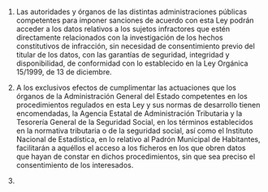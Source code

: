 1. Las autoridades y órganos de las distintas administraciones públicas competentes para imponer sanciones de acuerdo con esta Ley podrán acceder a los datos relativos a los sujetos infractores que estén directamente relacionados con la investigación de los hechos constitutivos de infracción, sin necesidad de consentimiento previo del titular de los datos, con las garantías de seguridad, integridad y disponibilidad, de conformidad con lo establecido en la Ley Orgánica 15/1999, de 13 de diciembre.

2. A los exclusivos efectos de cumplimentar las actuaciones que los órganos de la Administración General del Estado competentes en los procedimientos regulados en esta Ley y sus normas de desarrollo tienen encomendadas, la Agencia Estatal de Administración Tributaria y la Tesorería General de la Seguridad Social, en los términos establecidos en la normativa tributaria o de la seguridad social, así como el Instituto Nacional de Estadística, en lo relativo al Padrón Municipal de Habitantes, facilitarán a aquéllos el acceso a los ficheros en los que obren datos que hayan de constar en dichos procedimientos, sin que sea preciso el consentimiento de los interesados.
3. 